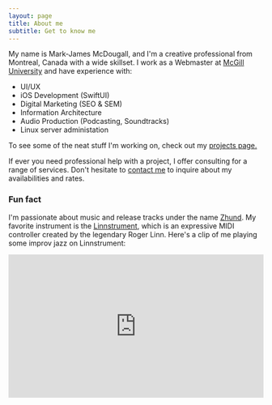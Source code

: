 ```yaml
---
layout: page
title: About me
subtitle: Get to know me
---
```


My name is Mark-James McDougall, and I'm a creative professional from Montreal, Canada with a wide skillset. I work as a Webmaster at [McGill University](https://mcgill.ca) and have experience with:

- UI/UX
- iOS Development (SwiftUI)
- Digital Marketing (SEO & SEM)
- Information Architecture
- Audio Production (Podcasting, Soundtracks) 
- Linux server administation

To see some of the neat stuff I'm working on, check out my [projects page.](/projects)

If ever you need professional help with a project, I offer consulting for a range of services. Don't hesitate to [contact me](/contact) to inquire about my availabilities and rates.

### Fun fact

I'm passionate about music and release tracks under the name [Zhund](https://open.spotify.com/artist/04h01WGkLNuHzSzCBGbjCR). My favorite instrument is the [Linnstrument](http://linnstrument.com), which is an expressive MIDI controller created by the legendary Roger Linn. Here's a clip of me playing some improv jazz on Linnstrument:

<style>.embed-container { position: relative; padding-bottom: 56.25%; height: 0; overflow: hidden; max-width: 100%; } .embed-container iframe, .embed-container object, .embed-container embed { position: absolute; top: 0; left: 0; width: 100%; height: 100%; }</style><div class='embed-container'><iframe src='https://www.youtube.com/embed/AfAzKxX7Cew' frameborder='0' allowfullscreen></iframe></div>